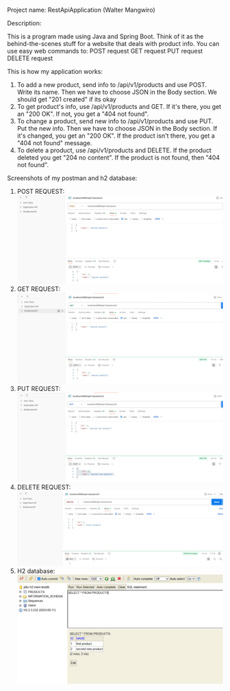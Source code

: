 Project name: RestApiApplication (Walter Mangwiro)

Description:

This is a program made using Java and Spring Boot. Think of it as the behind-the-scenes stuff for a website that deals with product info. You can use easy web commands to:
POST request
GET request
PUT request
DELETE request

This is how my application works:

1. To add a new product, send info to /api/v1/products and use POST. Write its name. Then we have to choose JSON in the Body section. We should get "201 created" if its okay
2. To get product's info, use /api/v1/products and GET. If it's there, you get an "200 OK". If not, you get a "404 not found".
3. To change a product, send new info to /api/v1/products and use PUT. Put the new info. Then we have to choose JSON in the Body section. If it's changed, you get an "200 OK". If the product isn't there, you get a "404 not found" message.
4. To delete a product, use /api/v1/products and DELETE. If the product deleted you get "204 no content". If the product is not found, then "404 not found".

Screenshots of my postman and h2 database:

1. POST REQUEST: ![Creating a product](images/post_request.jpg)
2. GET REQUEST: ![Retrieving product information](images/get_request.jpg)
3. PUT REQUEST: ![Updating a product](images/put_request.jpg)
4. DELETE REQUEST: ![Deleting a product](images/delete_request.jpg)
5. H2 database: ![Database state](images/h2_database.jpg)
